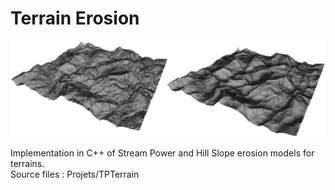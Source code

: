# Terrain Erosion

![alt text](https://github.com/embooo/TerrainErosion/blob/main/erosion.png?raw=true)

Implementation in C++ of Stream Power and Hill Slope erosion models for terrains.</br>
Source files : Projets/TPTerrain
